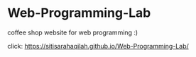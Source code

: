 # Web-Programming-Lab
coffee shop website for web programming :)

click: https://sitisarahaqilah.github.io/Web-Programming-Lab/
